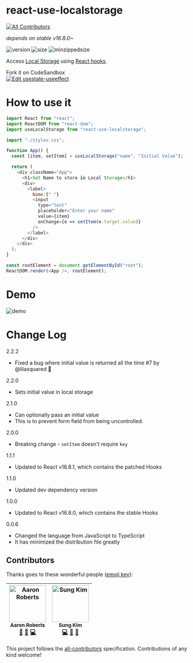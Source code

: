 # react-use-localstorage
[![All Contributors](https://img.shields.io/badge/all_contributors-2-orange.svg?style=flat-square)](#contributors)

_depends on stable v16.8.0~_

![version](https://img.shields.io/npm/v/react-use-localstorage.svg?style=flat-square)
![size](https://img.shields.io/bundlephobia/min/react-use-localstorage.svg?style=flat-square)
![minzippedsize](https://img.shields.io/bundlephobia/minzip/react-use-localstorage.svg?style=flat-square)

Access [Local Storage](https://developer.mozilla.org/en-US/docs/Web/API/Window/localStorage) using [React hooks](https://reactjs.org/docs/hooks-intro.html).

Fork it on CodeSandbox  
[![Edit usestate-useeffect](https://codesandbox.io/static/img/play-codesandbox.svg)](https://codesandbox.io/s/09xj95vxl)


# How to use it

```javascript
import React from "react";
import ReactDOM from "react-dom";
import useLocalStorage from "react-use-localstorage";

import "./styles.css";

function App() {
  const [item, setItem] = useLocalStorage("name", "Initial Value");

  return (
    <div className="App">
      <h1>Set Name to store in Local Storage</h1>
      <div>
        <label>
          Name:{" "}
          <input
            type="text"
            placeholder="Enter your name"
            value={item}
            onChange={e => setItem(e.target.value)}
          />
        </label>
      </div>
    </div>
  );
}

const rootElement = document.getElementById("root");
ReactDOM.render(<App />, rootElement);
```

# Demo

![demo](react-use-localstorage.gif)

# Change Log

2.2.2
- Fixed a bug where initial value is returned all the time #7 by @lilasquared 🙏

2.2.0
- Sets initial value in local storage

2.1.0
- Can optionally pass an initial value
- This is to prevent form field from being uncontrolled.

2.0.0
- Breaking change - `setItem` doesn't require `key`

1.1.1
- Updated to React v16.8.1, which contains the patched Hooks

1.1.0
- Updated dev dependency version

1.0.0  
- Updated to React v16.8.0, which contains the stable Hooks

0.0.6
- Changed the language from JavaScript to TypeScript
- It has minimized the distribution file greatly
## Contributors

Thanks goes to these wonderful people ([emoji key](https://github.com/all-contributors/all-contributors#emoji-key)):

<!-- ALL-CONTRIBUTORS-LIST:START - Do not remove or modify this section -->
<!-- prettier-ignore -->
| [<img src="https://avatars3.githubusercontent.com/u/3036779?v=4" width="100px;" alt="Aaron Roberts"/><br /><sub><b>Aaron Roberts</b></sub>](https://github.com/lilasquared)<br />[🤔](#ideas-lilasquared "Ideas, Planning, & Feedback") [🐛](https://github.com/dance2die/react-use-localstorage/issues?q=author%3Alilasquared "Bug reports") [💻](https://github.com/dance2die/react-use-localstorage/commits?author=lilasquared "Code") | [<img src="https://avatars1.githubusercontent.com/u/8465237?v=4" width="100px;" alt="Sung Kim"/><br /><sub><b>Sung Kim</b></sub>](https://twitter.com/dance2die)<br />[💻](https://github.com/dance2die/react-use-localstorage/commits?author=dance2die "Code") [🐛](https://github.com/dance2die/react-use-localstorage/issues?q=author%3Adance2die "Bug reports") [📖](https://github.com/dance2die/react-use-localstorage/commits?author=dance2die "Documentation") |
| :---: | :---: |
<!-- ALL-CONTRIBUTORS-LIST:END -->

This project follows the [all-contributors](https://github.com/all-contributors/all-contributors) specification. Contributions of any kind welcome!
